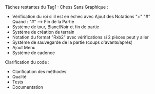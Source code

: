 Tâches restantes du Tag1 : Chess Sans Graphique :

- Vérification du roi si il est en échec avec Ajout des Notations "+" "#"
Quand : "#" --> Fin de la Partie
- Système de tour, Blanc/Noir et fin de partie
- Système de création de terrain
- Notation du format "Rxb2" avec vérifications si 2 pièces peut y aller
- Système de sauvegarde de la partie (coups d'avants/après)
- Ajout Menu
- Système de cadence

Clarification du code :
- Clarification des méthodes
- Qualité
- Tests
- Documentation